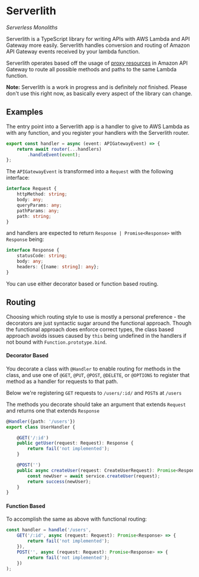 # Serverlith

*Serverless Monoliths*

Serverlith is a TypeScript library for writing APIs with AWS Lambda and API Gateway more easily.
Serverlith handles conversion and routing of Amazon API Gateway events received by your lambda 
function. 

Serverlith operates based off the usage of [proxy resources](https://docs.aws.amazon.com/apigateway/latest/developerguide/api-gateway-set-up-simple-proxy.html)
in Amazon API Gateway to route all possible methods and paths to the same Lambda function.

**Note:** Serverlith is a work in progress and is definitely *not* finished. Please don't use this right now, as
basically every aspect of the library can change.


## Examples

The entry point into a Serverlith app is a handler to give to AWS Lambda as with any function, and you
register your handlers with the Serverlith router.

```typescript
export const handler = async (event: APIGatewayEvent) => {
    return await router(...handlers)
        .handleEvent(event);
};
```
The `APIGatewayEvent` is transformed into a `Request` with the following interface:

```typescript
interface Request {
    httpMethod: string;
    body: any;
    queryParams: any;
    pathParams: any;
    path: string;
}
```

and handlers are expected to return `Response | Promise<Response>` with `Response` being:

```typescript
interface Response {
    statusCode: string;
    body: any;
    headers: {[name: string]: any};
}
```

You can use either decorator based or function based routing.

## Routing

Choosing which routing style to use is mostly a personal preference - the decorators are just syntactic sugar
around the functional approach. Though the functional approach does enforce correct types, the class based approach
avoids issues caused by `this` being undefined in the handlers if not bound with `Function.prototype.bind`.

#### Decorator Based

You decorate a class with `@Handler` to enable routing for methods in the class, and use one of `@GET`, `@PUT`, 
`@POST`, `@DELETE`, or `@OPTIONS` to register that method as a handler for requests to that path.

Below we're registering `GET` requests to `/users/:id/` and `POST`s at `/users`

The methods you decorate should take an argument that extends `Request` and returns one that extends `Response`

```typescript
@Handler({path: '/users'})
export class UserHandler {

    @GET('/:id')
    public getUser(request: Request): Response {
        return fail('not implemented');
    }

    @POST('')
    public async createUser(request: CreateUserRequest): Promise<Response> {
        const newUser = await service.createUser(request);
        return success(newUser);
    }
}

```

#### Function Based

To accomplish the same as above with functional routing:

```typescript
const handler = handle('/users',
    GET('/:id', async (request: Request): Promise<Response> => {
        return fail('not implemented');
    }),
    POST('', async (request: Request): Promise<Response> => {
        return fail('not implemented');
    })
);
```
